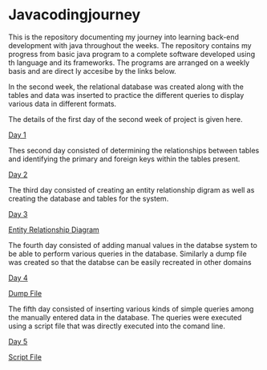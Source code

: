 # Javacodingjourney
This is the repository documenting my journey into learning back-end development with java throughout the weeks. The repository contains my progress from basic java program to a complete software developed using th language and its frameworks. The programs are arranged on a weekly basis and are direct ly accesibe by the links below.

In the second week, the relational database was created along with the tables and data was inserted to practice the different queries to display various data in different formats. 

The details of the first day of the second week of project is given here.

[Day 1](SQLqueriesday1)

Thes second day consisted of determining the relationships between tables and identifying the primary and foreign keys within the tables present.

[Day 2](SQLqueriesday2)

The third day consisted of creating an entity relationship digram as well as creating the database and tables for the system.

[Day 3](SQLqueriesday3)

[Entity Relationship Diagram](PortfolioManagemnetSystemERD.jpg)

The fourth day consisted of adding manual values in the databse system to be able to perform various queries in the database.
Similarly a dump file was created so that the databse can be easily recreated in other domains 

[Day 4](SQLqueriesday4)

[Dump File](portfolio_dump_file.sql)

The fifth day consisted of inserting various kinds of simple queries among the manually entered data in the database. 
The queries were executed using a script file that was directly executed into the comand line.

[Day 5](SQLqueriesday5)

[Script File](MySQLQueryScript.sql)

